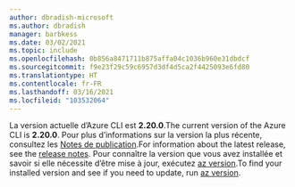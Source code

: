 ```yaml
---
author: dbradish-microsoft
ms.author: dbradish
manager: barbkess
ms.date: 03/02/2021
ms.topic: include
ms.openlocfilehash: 0b856a8471711b875affa04c1036b960e31dbdcf
ms.sourcegitcommit: f9e23f29c59c6957d3df4d5ca2f4425093e6fd80
ms.translationtype: HT
ms.contentlocale: fr-FR
ms.lasthandoff: 03/16/2021
ms.locfileid: "103532064"
---
```

<span data-ttu-id="0fe40-101">La version actuelle d’Azure CLI est __2.20.0__.</span><span class="sxs-lookup"><span data-stu-id="0fe40-101">The current version of the Azure CLI is __2.20.0__.</span></span> <span data-ttu-id="0fe40-102">Pour plus d’informations sur la version la plus récente, consultez les [Notes de publication](../release-notes-azure-cli.md).</span><span class="sxs-lookup"><span data-stu-id="0fe40-102">For information about the latest release, see the [release notes](../release-notes-azure-cli.md).</span></span> <span data-ttu-id="0fe40-103">Pour connaître la version que vous avez installée et savoir si elle nécessite d’être mise à jour, exécutez [az version](/cli/azure/reference-index#az_version).</span><span class="sxs-lookup"><span data-stu-id="0fe40-103">To find your installed version and see if you need to update, run [az version](/cli/azure/reference-index#az_version).</span></span>
